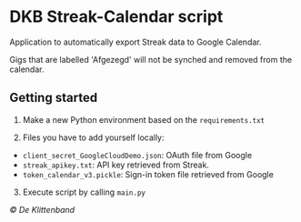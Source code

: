 # DKB Streak-Calendar script
Application to automatically export Streak data to Google Calendar.

Gigs that are labelled 'Afgezegd' will not be synched and removed from the calendar.

## Getting started

1. Make a new Python environment based on the `requirements.txt`

2. Files you have to add yourself locally:
  * `client_secret_GoogleCloudDemo.json`: OAuth file from Google
  * `streak_apikey.txt`: API key retrieved from Streak.
  * `token_calendar_v3.pickle`: Sign-in token file retrieved from Google

3. Execute script by calling `main.py`

_&copy; De Klittenband_
